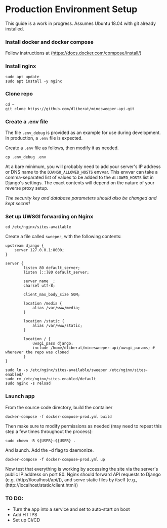 # Production Environment Setup

This guide is a work in progress.
Assumes Ubuntu 18.04 with git already installed.

### Install docker and docker compose
Follow instructions at (https://docs.docker.com/compose/install/)

### Install nginx

```
sudo apt update
sudo apt install -y nginx
```

### Clone repo

```
cd ~
git clone https://github.com/dliberat/minesweeper-api.git
```

### Create a .env file

The file `.env_debug` is provided as an example for use during development.
In production, a `.env` file is expected.

Create a `.env` file as follows, then modify it as needed.

`cp .env_debug .env`

At a bare minimum, you will probably need to add your server's IP address or DNS name to the `DJANGO_ALLOWED_HOSTS` envvar.
This envvar can take a comma-separated list of values to be added to the `ALLOWED_HOSTS` list in Django's settings.
The exact contents will depend on the nature of your reverse proxy setup.

*The security key and database parameters should also be changed and kept secret!*


### Set up UWSGI forwarding on Nginx

`cd /etc/nginx/sites-available`

Create a file called `sweeper`, with the following contents:

```
upstream django {
    server 127.0.0.1:8000;
}

server {
        listen 80 default_server;
        listen [::]80 default_server;

        server_name _;
        charset utf-8;

        client_max_body_size 50M;

        location /media {
            alias /var/www/media;
        }

        location /static {
            alias /var/www/static;
        }

        location / {
            uwsgi_pass django;
            include /home/dliberat/minesweeper-api/uwsgi_params; # wherever the repo was cloned
        }
}
```

```
sudo ln -s /etc/nginx/sites-available/sweeper /etc/nginx/sites-enabled/
sudo rm /etc/nginx/sites-enabled/default
sudo nginx -s reload
```

### Launch app

From the source code directory, build the container

`docker-compose -f docker-compose-prod.yml build`

Then make sure to modify permissions as needed (may need to repeat this step a few times throughout the process):

`sudo chown -R ${USER}:${USER} .`

And launch. Add the -d flag to daemonize.

`docker-compose -f docker-compose-prod.yml up`

Now test that everything is working by accessing the site via the server's public IP address on port 80.
Nginx should forward API requests to Django (e.g. (http://localhost/api/)), and serve static files by itself (e.g., (http://localhost/static/client.html))

### TO DO:

- Turn the app into a service and set to auto-start on boot
- Add HTTPS
- Set up CI/CD

